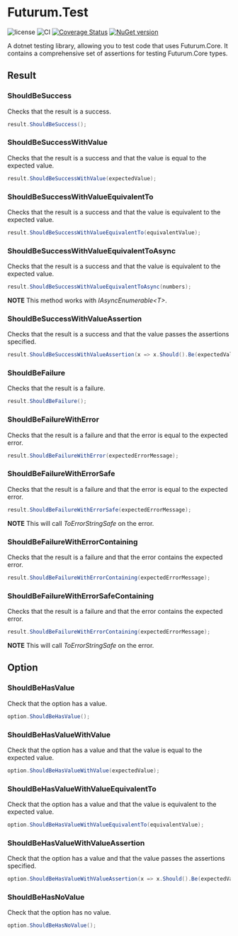 # Futurum.Test

![license](https://img.shields.io/github/license/futurum-dev/dotnet.futurum.test?style=for-the-badge)
![CI](https://img.shields.io/github/actions/workflow/status/futurum-dev/dotnet.futurum.test/ci.yml?branch=main&style=for-the-badge)
[![Coverage Status](https://img.shields.io/coveralls/github/futurum-dev/dotnet.futurum.test?style=for-the-badge)](https://coveralls.io/github/futurum-dev/dotnet.futurum.test?branch=main)
[![NuGet version](https://img.shields.io/nuget/v/futurum.test?style=for-the-badge)](https://www.nuget.org/packages/futurum.test)

A dotnet testing library, allowing you to test code that uses Futurum.Core. It contains a comprehensive set of assertions for testing Futurum.Core types.

## Result
### ShouldBeSuccess
Checks that the result is a success.

```csharp
result.ShouldBeSuccess();
```

### ShouldBeSuccessWithValue
Checks that the result is a success and that the value is equal to the expected value.

```csharp
result.ShouldBeSuccessWithValue(expectedValue);
```

### ShouldBeSuccessWithValueEquivalentTo
Checks that the result is a success and that the value is equivalent to the expected value.

```csharp
result.ShouldBeSuccessWithValueEquivalentTo(equivalentValue);
```

### ShouldBeSuccessWithValueEquivalentToAsync
Checks that the result is a success and that the value is equivalent to the expected value.

```csharp
result.ShouldBeSuccessWithValueEquivalentToAsync(numbers);
```

**NOTE** This method works with *IAsyncEnumerable&lt;T&gt;*.

### ShouldBeSuccessWithValueAssertion
Checks that the result is a success and that the value passes the assertions specified.

```csharp
result.ShouldBeSuccessWithValueAssertion(x => x.Should().Be(expectedValue));
```

### ShouldBeFailure
Checks that the result is a failure.

```csharp
result.ShouldBeFailure();
```

### ShouldBeFailureWithError
Checks that the result is a failure and that the error is equal to the expected error.

```csharp
result.ShouldBeFailureWithError(expectedErrorMessage);
```

### ShouldBeFailureWithErrorSafe
Checks that the result is a failure and that the error is equal to the expected error.

```csharp
result.ShouldBeFailureWithErrorSafe(expectedErrorMessage);
```

**NOTE** This will call *ToErrorStringSafe* on the error.

### ShouldBeFailureWithErrorContaining
Checks that the result is a failure and that the error contains the expected error.

```csharp
result.ShouldBeFailureWithErrorContaining(expectedErrorMessage);
```

### ShouldBeFailureWithErrorSafeContaining
Checks that the result is a failure and that the error contains the expected error.

```csharp
result.ShouldBeFailureWithErrorContaining(expectedErrorMessage);
```

**NOTE** This will call *ToErrorStringSafe* on the error.

## Option
### ShouldBeHasValue
Check that the option has a value.

```csharp
option.ShouldBeHasValue();
```

### ShouldBeHasValueWithValue
Check that the option has a value and that the value is equal to the expected value.

```csharp
option.ShouldBeHasValueWithValue(expectedValue);
```

### ShouldBeHasValueWithValueEquivalentTo
Check that the option has a value and that the value is equivalent to the expected value.

```csharp
option.ShouldBeHasValueWithValueEquivalentTo(equivalentValue);
```

### ShouldBeHasValueWithValueAssertion
Check that the option has a value and that the value passes the assertions specified.

```csharp
option.ShouldBeHasValueWithValueAssertion(x => x.Should().Be(expectedValue));
```

### ShouldBeHasNoValue
Check that the option has no value.

```csharp
option.ShouldBeHasNoValue();
```